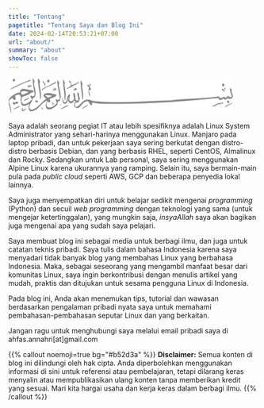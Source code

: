 ```yaml
---
title: "Tentang"
pagetitle: "Tentang Saya dan Blog Ini"
date: 2024-02-14T20:53:21+07:00
url: "about/"
summary: "about"
showToc: false
---
```


![Bismillah](/images/bismillah-2.png#center)

Saya adalah seorang pegiat IT atau lebih spesifiknya adalah Linux System Administrator yang sehari-harinya menggunakan Linux. Manjaro pada laptop pribadi, dan untuk pekerjaan saya sering berkutat dengan distro-distro berbasis Debian, dan yang berbasis RHEL, seperti CentOS, Almalinux dan Rocky. Sedangkan untuk Lab personal, saya sering menggunakan Alpine Linux karena ukurannya yang ramping. Selain itu, saya bermain-main pula pada _public cloud_ seperti AWS, GCP dan beberapa penyedia lokal lainnya.

Saya juga menyempatkan diri untuk belajar sedikit mengenai _programming_ (Python) dan secuil _web programming_ dengan teknologi yang sama (untuk mengejar ketertinggalan), yang mungkin saja, _insyaAllah_ saya akan bagikan juga mengenai apa yang sudah saya pelajari.

Saya membuat blog ini sebagai media untuk berbagi ilmu, dan juga untuk catatan teknis pribadi. Saya tulis dalam bahasa Indonesia karena saya menyadari tidak banyak blog yang membahas Linux yang berbahasa Indonesia. Maka, sebagai seseorang yang mengambil manfaat besar dari komunitas Linux, saya ingin berkontribusi dengan menulis artikel yang mudah, praktis dan ditujukan untuk sesama pengguna Linux di Indonesia.

Pada blog ini, Anda akan menemukan tips, tutorial dan wawasan berdasarkan pengalaman pribadi nyata saya untuk memahami pembahasan-pembahasan seputar Linux dan yang berkaitan.

Jangan ragu untuk menghubungi saya melalui email pribadi saya di ahfas.annahri\[at\]gmail.com

{{% callout noemoji=true bg="#b52d3a" %}}
**Disclaimer:** Semua konten di blog ini dilindungi oleh hak cipta. Anda diperbolehkan menggunakan informasi di sini untuk referensi atau pembelajaran, tetapi dilarang keras menyalin atau mempublikasikan ulang konten tanpa memberikan kredit yang sesuai. Mari kita hargai usaha dan kerja keras dalam berbagi ilmu.
{{% /callout %}}
